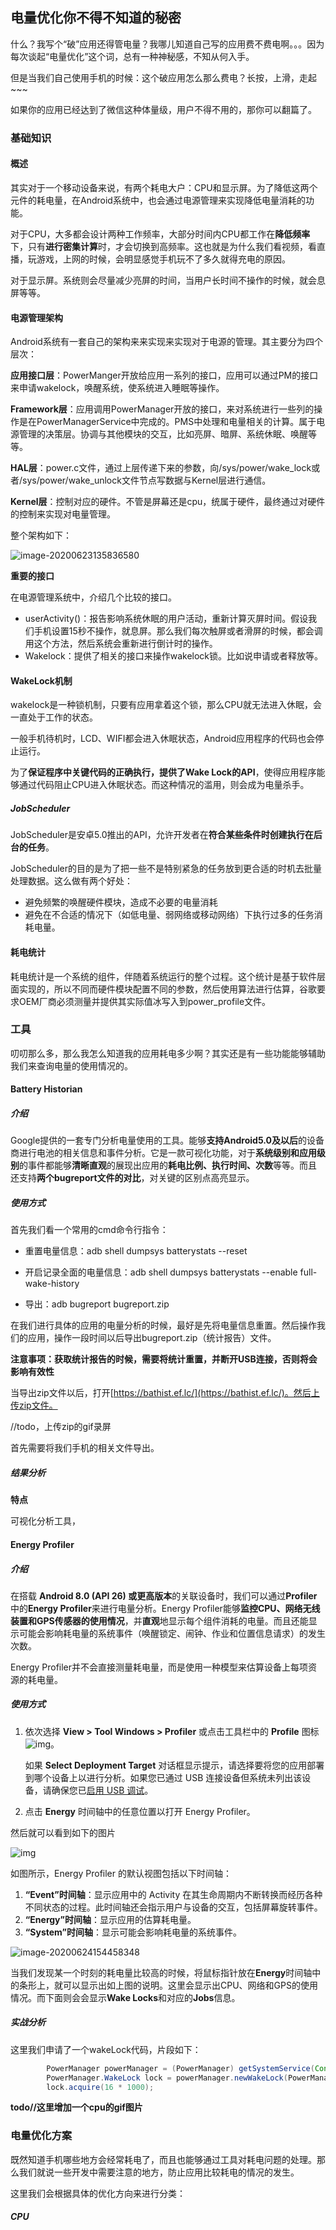 ## 电量优化你不得不知道的秘密

什么？我写个“破”应用还得管电量？我哪儿知道自己写的应用费不费电啊。。。因为每次谈起“电量优化”这个词，总有一种神秘感，不知从何入手。

但是当我们自己使用手机的时候：这个破应用怎么那么费电？长按，上滑，走起~~~

如果你的应用已经达到了微信这种体量级，用户不得不用的，那你可以翻篇了。

### 基础知识

#### 概述

其实对于一个移动设备来说，有两个耗电大户：CPU和显示屏。为了降低这两个元件的耗电量，在Android系统中，也会通过电源管理来实现降低电量消耗的功能。

对于CPU，大多都会设计两种工作频率，大部分时间内CPU都工作在**降低频率**下，只有**进行密集计算**时，才会切换到高频率。这也就是为什么我们看视频，看直播，玩游戏，上网的时候，会明显感觉手机玩不了多久就得充电的原因。

对于显示屏。系统则会尽量减少亮屏的时间，当用户长时间不操作的时候，就会息屏等等。

#### 电源管理架构

Android系统有一套自己的架构来来实现来实现对于电源的管理。其主要分为四个层次：

**应用接口层**：PowerManger开放给应用一系列的接口，应用可以通过PM的接口来申请wakelock，唤醒系统，使系统进入睡眠等操作。

**Framework层**：应用调用PowerManager开放的接口，来对系统进行一些列的操作是在PowerManagerService中完成的。PMS中处理和电量相关的计算。属于电源管理的决策层。协调与其他模块的交互，比如亮屏、暗屏、系统休眠、唤醒等等。

**HAL层**：power.c文件，通过上层传递下来的参数，向/sys/power/wake_lock或者/sys/power/wake_unlock文件节点写数据与Kernel层进行通信。

**Kernel层**：控制对应的硬件。不管是屏幕还是cpu，统属于硬件，最终通过对硬件的控制来实现对电量管理。

整个架构如下：

![image-20200623135836580](C:\Users\wu\AppData\Roaming\Typora\typora-user-images\image-20200623135836580.png)

**重要的接口**

在电源管理系统中，介绍几个比较的接口。

* userActivity()：报告影响系统休眠的用户活动，重新计算灭屏时间。假设我们手机设置15秒不操作，就息屏。那么我们每次触屏或者滑屏的时候，都会调用这个方法，然后系统会重新进行倒计时的操作。
* Wakelock：提供了相关的接口来操作wakelock锁。比如说申请或者释放等。

#### WakeLock机制

wakelock是一种锁机制，只要有应用拿着这个锁，那么CPU就无法进入休眠，会一直处于工作的状态。

一般手机待机时，LCD、WIFI都会进入休眠状态，Android应用程序的代码也会停止运行。

为了**保证程序中关键代码的正确执行，提供了Wake Lock的API**，使得应用程序能够通过代码阻止CPU进入休眠状态。而这种情况的滥用，则会成为电量杀手。

##### JobScheduler

JobScheduler是安卓5.0推出的API，允许开发者在**符合某些条件时创建执行在后台的任务**。

JobScheduler的目的是为了把一些不是特别紧急的任务放到更合适的时机去批量处理数据。这么做有两个好处：

* 避免频繁的唤醒硬件模块，造成不必要的电量消耗
* 避免在不合适的情况下（如低电量、弱网络或移动网络）下执行过多的任务消耗电量。

#### 耗电统计

耗电统计是一个系统的组件，伴随着系统运行的整个过程。这个统计是基于软件层面实现的，所以不同而硬件模块配置不同的参数，然后使用算法进行估算，谷歌要求OEM厂商必须测量并提供其实际值冰写入到power_profile文件。

### 工具

叨叨那么多，那么我怎么知道我的应用耗电多少啊？其实还是有一些功能能够辅助我们来查询电量的使用情况的。

#### Battery Historian

##### 介绍

Google提供的一套专门分析电量使用的工具。能够**支持Android5.0及以后**的设备商进行电池的相关信息和事件分析。它是一款可视化功能，对于**系统级别和应用级别**的事件都能够**清晰直观**的展现出应用的**耗电比例、执行时间、次数**等等。而且 还支持**两个bugreport文件的对比**，对关键的区别点高亮显示。

##### 使用方式

首先我们看一个常用的cmd命令行指令： 

* 重置电量信息：adb shell dumpsys batterystats --reset

* 开启记录全面的电量信息：adb shell dumpsys batterystats --enable full-wake-history

* 导出：adb bugreport bugreport.zip

在我们进行具体的应用的电量分析的时候，最好是先将电量信息重置。然后操作我们的应用，操作一段时间以后导出bugreport.zip（统计报告）文件。

**注意事项：获取统计报告的时候，需要将统计重置，并断开USB连接，否则将会影响有效性**

当导出zip文件以后，打开[https://bathist.ef.lc/](https://bathist.ef.lc/)。然后上传zip文件。

//todo，上传zip的gif录屏



首先需要将我们手机的相关文件导出。

##### 结果分析

**特点**

可视化分析工具，

#### Energy Profiler

##### 介绍

在搭载 **Android 8.0 (API 26) 或更高版本**的关联设备时，我们可以通过**Profiler**中的**Energy Profiler**来进行电量分析。Energy Profiler能够**监控CPU、网络无线装置和GPS传感器的使用情况**，并**直观**地显示每个组件消耗的电量。而且还能显示可能会影响耗电量的系统事件（唤醒锁定、闹钟、作业和位置信息请求）的发生次数。

Energy Profiler并不会直接测量耗电量，而是使用一种模型来估算设备上每项资源的耗电量。

##### 使用方式

1. 依次选择 **View > Tool Windows > Profiler** 或点击工具栏中的 **Profile** 图标 ![img](https://developer.android.google.cn/studio/images/buttons/toolbar-android-profiler.png)。

   如果 **Select Deployment Target** 对话框显示提示，请选择要将您的应用部署到哪个设备上以进行分析。如果您已通过 USB 连接设备但系统未列出该设备，请确保您已[启用 USB 调试](https://developer.android.google.cn/studio/debug/dev-options#enable)。

2. 点击 **Energy** 时间轴中的任意位置以打开 Energy Profiler。

然后就可以看到如下的图片

![img](http://cdn.qiniu.kailaisii.com/typora/202006/24/161856-5340.png)

如图所示，Energy Profiler 的默认视图包括以下时间轴：

1. **“Event”时间轴**：显示应用中的 Activity 在其生命周期内不断转换而经历各种不同状态的过程。此时间轴还会指示用户与设备的交互，包括屏幕旋转事件。
2. **“Energy”时间轴**：显示应用的估算耗电量。
3. **“System”时间轴**：显示可能会影响耗电量的系统事件。

![image-20200624154458348](http://cdn.qiniu.kailaisii.com/typora/202006/24/154459-592577.png)

当我们发现某一个时刻的耗电量比较高的时候，将鼠标指针放在**Energy**时间轴中的条形上，就可以显示出如上图的说明。这里会显示出CPU、网络和GPS的使用情况。而下面则会会显示**Wake Locks**和对应的**Jobs**信息。

##### 实战分析

这里我们申请了一个wakeLock代码，片段如下：

```java
        PowerManager powerManager = (PowerManager) getSystemService(Context.POWER_SERVICE);
        PowerManager.WakeLock lock = powerManager.newWakeLock(PowerManager.PARTIAL_WAKE_LOCK, "test");
        lock.acquire(16 * 1000);
```

**todo//这里增加一个cpu的gif图片**



### 电量优化方案

既然知道手机哪些地方会经常耗电了，而且也能够通过工具对耗电问题的处理。那么我们就说一些开发中需要注意的地方，防止应用比较耗电的情况的发生。

这里我们会根据具体的优化方向来进行分类：

##### CPU

